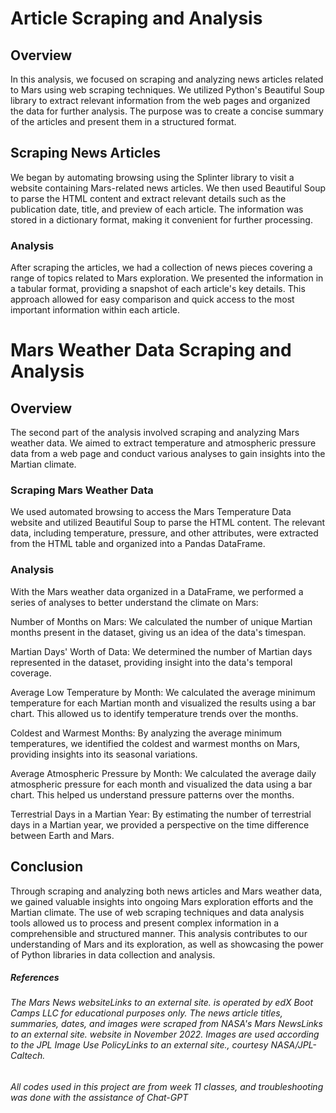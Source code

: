 # Article Scraping and Analysis
## Overview
In this analysis, we focused on scraping and analyzing news articles related to Mars using web scraping techniques. We utilized Python's Beautiful Soup library to extract relevant information from the web pages and organized the data for further analysis. The purpose was to create a concise summary of the articles and present them in a structured format.

## Scraping News Articles
We began by automating browsing using the Splinter library to visit a website containing Mars-related news articles. We then used Beautiful Soup to parse the HTML content and extract relevant details such as the publication date, title, and preview of each article. The information was stored in a dictionary format, making it convenient for further processing.

### Analysis
After scraping the articles, we had a collection of news pieces covering a range of topics related to Mars exploration. We presented the information in a tabular format, providing a snapshot of each article's key details. This approach allowed for easy comparison and quick access to the most important information within each article.

# Mars Weather Data Scraping and Analysis
## Overview
The second part of the analysis involved scraping and analyzing Mars weather data. We aimed to extract temperature and atmospheric pressure data from a web page and conduct various analyses to gain insights into the Martian climate.

### Scraping Mars Weather Data
We used automated browsing to access the Mars Temperature Data website and utilized Beautiful Soup to parse the HTML content. The relevant data, including temperature, pressure, and other attributes, were extracted from the HTML table and organized into a Pandas DataFrame.

### Analysis
With the Mars weather data organized in a DataFrame, we performed a series of analyses to better understand the climate on Mars:

Number of Months on Mars: We calculated the number of unique Martian months present in the dataset, giving us an idea of the data's timespan.

Martian Days' Worth of Data: We determined the number of Martian days represented in the dataset, providing insight into the data's temporal coverage.

Average Low Temperature by Month: We calculated the average minimum temperature for each Martian month and visualized the results using a bar chart. This allowed us to identify temperature trends over the months.

Coldest and Warmest Months: By analyzing the average minimum temperatures, we identified the coldest and warmest months on Mars, providing insights into its seasonal variations.

Average Atmospheric Pressure by Month: We calculated the average daily atmospheric pressure for each month and visualized the data using a bar chart. This helped us understand pressure patterns over the months.

Terrestrial Days in a Martian Year: By estimating the number of terrestrial days in a Martian year, we provided a perspective on the time difference between Earth and Mars.

## Conclusion
Through scraping and analyzing both news articles and Mars weather data, we gained valuable insights into ongoing Mars exploration efforts and the Martian climate. The use of web scraping techniques and data analysis tools allowed us to process and present complex information in a comprehensible and structured manner. This analysis contributes to our understanding of Mars and its exploration, as well as showcasing the power of Python libraries in data collection and analysis.

##### References
###### The Mars News websiteLinks to an external site. is operated by edX Boot Camps LLC for educational purposes only. The news article titles, summaries, dates, and images were scraped from NASA's Mars NewsLinks to an external site. website in November 2022. Images are used according to the JPL Image Use PolicyLinks to an external site., courtesy NASA/JPL-Caltech.

###### All codes used in this project are from week 11 classes, and troubleshooting was done with the assistance of Chat-GPT
